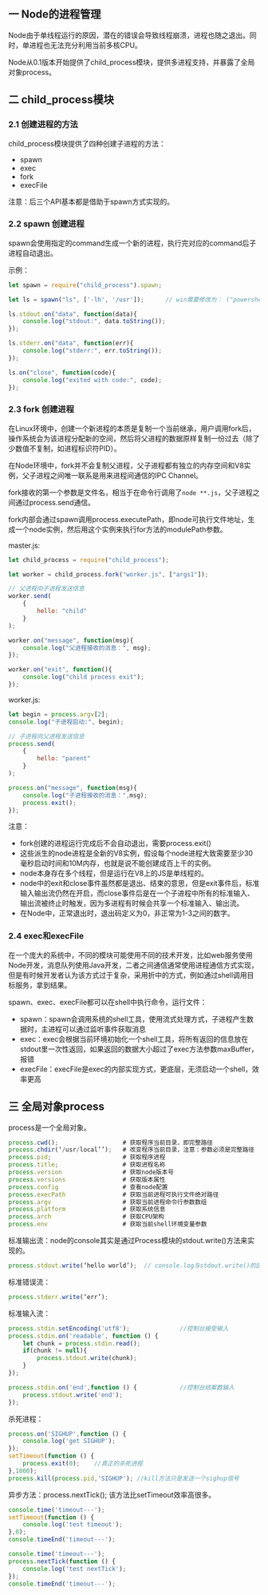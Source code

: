 ## 一 Node的进程管理

Node由于单线程运行的原因，潜在的错误会导致线程崩溃，进程也随之退出。同时，单进程也无法充分利用当前多核CPU。  

Node从0.1版本开始提供了child_process模块，提供多进程支持，并暴露了全局对象process。

## 二  child_process模块

### 2.1 创建进程的方法

child_process模块提供了四种创建子进程的方法：
- spawn
- exec
- fork
- execFile

注意：后三个API基本都是借助于spawn方式实现的。  

### 2.2 spawn 创建进程

spawn会使用指定的command生成一个新的进程，执行完对应的command后子进程自动退出。  

示例：
```js
let spawn = require("child_process").spawn;

let ls = spawn("ls", ['-lh', '/usr']);      // win需要修改为： ("powershell",["dir"])

ls.stdout.on("data", function(data){
    console.log("stdout:", data.toString());
});

ls.stderr.on("data", function(err){
    console.log("stderr:", err.toString());
});

ls.on("close", function(code){
    console.log("exited with code:", code);
});
```

### 2.3 fork 创建进程

在Linux环境中，创建一个新进程的本质是复制一个当前继承，用户调用fork后，操作系统会为该进程分配新的空间，然后将父进程的数据原样复制一份过去（除了少数值不复制，如进程标识符PID）。  

在Node环境中，fork并不会复制父进程，父子进程都有独立的内存空间和V8实例，父子进程之间唯一联系是用来进程间通信的IPC Channel。  

fork接收的第一个参数是文件名，相当于在命令行调用了`node **.js`，父子进程之间通过process.send通信。  

fork内部会通过spawn调用process.executePath，即node可执行文件地址，生成一个node实例，然后用这个实例来执行for方法的modulePath参数。  

master.js:
```js
let child_process = require("child_process");

let worker = child_process.fork("worker.js", ["args1"]);

// 父进程向子进程发送信息
worker.send(
    {
        hello: "child"
    }
);

worker.on("message", function(msg){
    console.log("父进程接收的消息：", msg);
});

worker.on("exit", function(){
    console.log("child process exit");
});
```

worker.js:
```js
let begin = process.argv[2];
console.log("子进程启动:", begin);

// 子进程向父进程发送信息
process.send(
    {
        hello: "parent"
    }
);

process.on("message", function(msg){
    console.log("子进程接收的消息：",msg);
    process.exit();
});
```

注意：
- fork创建的进程运行完成后不会自动退出，需要process.exit()
- 这些派生的node进程是全新的V8实例，假设每个node进程大致需要至少30毫秒启动时间和10M内存，也就是说不能创建成百上千的实例。
- node本身存在多个线程，但是运行在V8上的JS是单线程的。 
- node中的exit和close事件虽然都是退出、结束的意思，但是exit事件后，标准输入输出流仍然在开启，而close事件后是在一个子进程中所有的标准输入、输出流被终止时触发，因为多进程有时候会共享一个标准输入、输出流。
- 在Node中，正常退出时，退出码定义为0，非正常为1-3之间的数字。

### 2.4 exec和execFile

在一个庞大的系统中，不同的模块可能使用不同的技术开发，比如web服务使用Node开发，消息队列使用Java开发，二者之间通信通常使用进程通信方式实现，但是有时候开发者认为该方式过于复杂，采用折中的方式，例如通过shell调用目标服务，拿到结果。  

spawn、exec、execFile都可以在shell中执行命令，运行文件：
- spawn：spawn会调用系统的shell工具，使用流式处理方式，子进程产生数据时，主进程可以通过监听事件获取消息
- exec：exec会根据当前环境初始化一个shell工具，将所有返回的信息放在stdout里一次性返回，如果返回的数据大小超过了exec方法参数maxBuffer，报错
- execFile：execFile是exec的内部实现方式，更底层，无须启动一个shell，效率更高


## 三 全局对象process

process是一个全局对象。
```js
process.cwd();		            # 获取程序当前目录，即完整路径
process.chdir(‘/usr/local’’);	# 改变程序当前目录，注意：参数必须是完整路径
process.pid;			        # 获取程序进程
process.title;			        # 获取进程名称
process.version		            # 获取node版本号
process.versions		        # 获取版本属性
process.config			        # 查看node配置
process.execPath		        # 获取当前进程可执行文件绝对路径
process.argv			        # 获取当前进程命令行参数数组
process.platform		        # 获取系统信息
process.arch			        # 获取CPU架构
process.env			            # 获取当前shell环境变量参数
```

标准输出流：node的console其实是通过Process模块的stdout.write()方法来实现的。
```js
process.stdout.write(‘hello world’);  // console.log与stdout.write()的区别是多了换行符
```

标准错误流：
```js
process.stderr.write(‘err’);
```

标准输入流：
```js
process.stdin.setEncoding('utf8');              //控制台接受输入
process.stdin.on('readable', function () {
    let chunk = process.stdin.read();
    if(chunk != null){
        process.stdout.write(chunk);
    }
});

process.stdin.on('end',function () {            //控制台结案数输入
    process.stdout.write('end');
});
```

杀死进程：
```js
process.on('SIGHUP',function () {
    console.log('get SIGHUP');
});
setTimeout(function () {
    process.exit(0);    //真正的杀死进程
},1000);
process.kill(process.pid,'SIGHUP'); //kill方法只是发送一个sighup信号
```

异步方法：process.nextTick(); 该方法比setTimeout效率高很多。
```js
console.time('timeout---');
setTimeout(function () {
    console.log('test timeout');
},0);
console.timeEnd('timeout---');

console.time('timeout---');
process.nextTick(function () {
    console.log('test nextTick');
});
console.timeEnd('timeout---');
```

